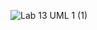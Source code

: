 ![Lab 13 UML 1 (1)](https://user-images.githubusercontent.com/63610026/96044732-c369c600-0e25-11eb-9ffc-303fc80ca5f0.png)